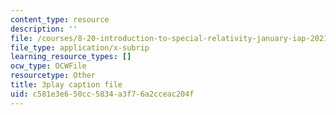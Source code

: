```yaml
---
content_type: resource
description: ''
file: /courses/8-20-introduction-to-special-relativity-january-iap-2021/c581e3e650cc5834a3f76a2cceac204f_FscOJbr_bvs.vtt
file_type: application/x-subrip
learning_resource_types: []
ocw_type: OCWFile
resourcetype: Other
title: 3play caption file
uid: c581e3e6-50cc-5834-a3f7-6a2cceac204f
---
```

